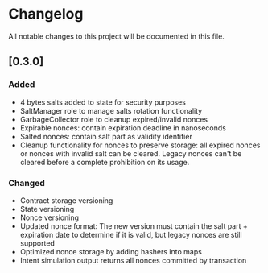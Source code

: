 # Changelog

All notable changes to this project will be documented in this file.

## [0.3.0]

### Added
- 4 bytes salts added to state for security purposes
- SaltManager role to manage salts rotation functionality
- GarbageCollector role to cleanup expired/invalid nonces
- Expirable nonces: contain expiration deadline in nanoseconds
- Salted nonces: contain salt part as validity identifier
- Cleanup functionality for nonces to preserve storage: all expired nonces or nonces with invalid salt can be cleared. Legacy nonces can't be cleared before a complete prohibition on its usage.

### Changed
- Contract storage versioning
- State versioning
- Nonce versioning
- Updated nonce format: The new version must contain the salt part + expiration date to determine if it is valid, but legacy nonces are still supported
- Optimized nonce storage by adding hashers into maps
- Intent simulation output returns all nonces committed by transaction


